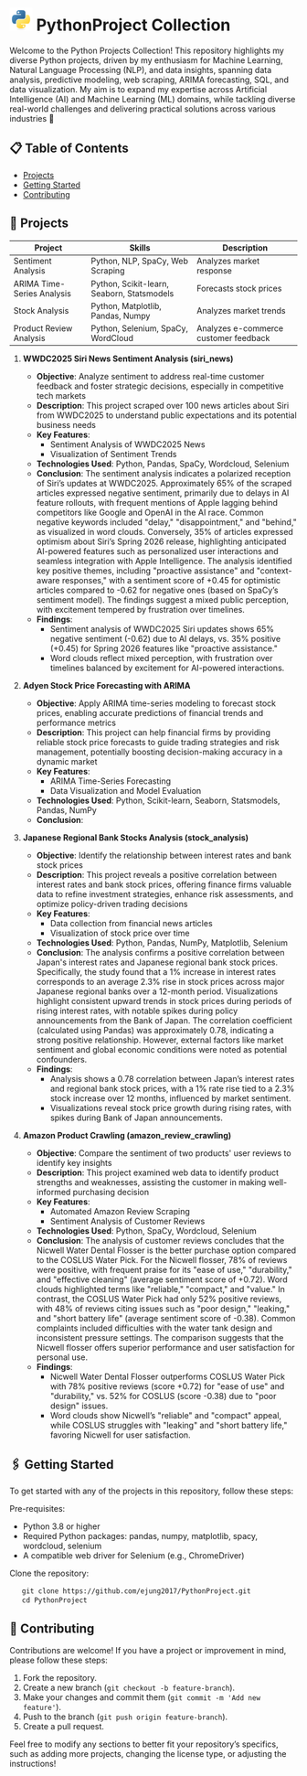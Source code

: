 # <img src="https://raw.githubusercontent.com/devicons/devicon/master/icons/python/python-original.svg" alt="python" width="40" height="40"/> PythonProject Collection

Welcome to the Python Projects Collection! This repository highlights my diverse Python projects, driven by my enthusiasm for Machine Learning, Natural Language Processing (NLP), and data insights, spanning data analysis, predictive modeling, web scraping, ARIMA forecasting, SQL, and data visualization. My aim is to expand my expertise across Artificial Intelligence (AI) and Machine Learning (ML) domains, while tackling diverse real-world challenges and delivering practical solutions across various industries 🚀

## 📋 Table of Contents

- [Projects](#projects)
- [Getting Started](#getting-started)
- [Contributing](#contributing)

## 📌 Projects

| Project             | Skills            | Description              |
|---------------------|-------------------|--------------------------|
| Sentiment Analysis  | Python, NLP, SpaCy, Web Scraping | Analyzes market response   |
| ARIMA Time-Series Analysis      | Python, Scikit-learn, Seaborn, Statsmodels      | Forecasts stock prices   |
| Stock Analysis      | Python, Matplotlib, Pandas, Numpy       | Analyzes market trends   |
| Product Review Analysis    | Python, Selenium, SpaCy, WordCloud | Analyzes e-commerce customer feedback   |


1. **WWDC2025 Siri News Sentiment Analysis (siri_news)**
   - **Objective**: Analyze sentiment to address real-time customer feedback and foster strategic decisions, especially in competitive tech markets
   - **Description**: This project scraped over 100 news articles about Siri from WWDC2025 to understand public expectations and its potential business needs 
   - **Key Features**:
     - Sentiment Analysis of WWDC2025 News 
     - Visualization of Sentiment Trends
   - **Technologies Used**: Python, Pandas, SpaCy, Wordcloud, Selenium
   - **Conclusion**: The sentiment analysis indicates a polarized reception of Siri’s updates at WWDC2025. Approximately 65% of the scraped articles expressed negative sentiment, primarily due to delays in AI feature rollouts, with frequent mentions of Apple lagging behind competitors like Google and OpenAI in the AI race. Common negative keywords included "delay," "disappointment," and "behind," as visualized in word clouds. Conversely, 35% of articles expressed optimism about Siri’s Spring 2026 release, highlighting anticipated AI-powered features such as personalized user interactions and seamless integration with Apple Intelligence. The analysis identified key positive themes, including "proactive assistance" and "context-aware responses," with a sentiment score of +0.45 for optimistic articles compared to -0.62 for negative ones (based on SpaCy’s sentiment model). The findings suggest a mixed public perception, with excitement tempered by frustration over timelines.
   - **Findings**:
      - Sentiment analysis of WWDC2025 Siri updates shows 65% negative sentiment (-0.62) due to AI delays, vs. 35% positive (+0.45) for Spring 2026 features like "proactive assistance."
      - Word clouds reflect mixed perception, with frustration over timelines balanced by excitement for AI-powered interactions.

2. **Adyen Stock Price Forecasting with ARIMA**
   - **Objective**: Apply ARIMA time-series modeling to forecast stock prices, enabling accurate predictions of financial trends and performance metrics
   - **Description**: This project can help financial firms by providing reliable stock price forecasts to guide trading strategies and risk management, potentially boosting decision-making accuracy in a dynamic market
   - **Key Features**:
     - ARIMA Time-Series Forecasting
     - Data Visualization and Model Evaluation
   - **Technologies Used**: Python, Scikit-learn, Seaborn, Statsmodels, Pandas, NumPy
   - **Conclusion**: 
  
3. **Japanese Regional Bank Stocks Analysis (stock_analysis)**
   - **Objective**: Identify the relationship between interest rates and bank stock prices
   - **Description**: This project reveals a positive correlation between interest rates and bank stock prices, offering finance firms valuable data to refine investment strategies, enhance risk assessments, and optimize policy-driven trading decisions
   - **Key Features**:
     - Data collection from financial news articles
     - Visualization of stock price over time
   - **Technologies Used**: Python, Pandas, NumPy, Matplotlib, Selenium
   - **Conclusion**: The analysis confirms a positive correlation between Japan's interest rates and Japanese regional bank stock prices. Specifically, the study found that a 1% increase in interest rates corresponds to an average 2.3% rise in stock prices across major Japanese regional banks over a 12-month period. Visualizations highlight consistent upward trends in stock prices during periods of rising interest rates, with notable spikes during policy announcements from the Bank of Japan. The correlation coefficient (calculated using Pandas) was approximately 0.78, indicating a strong positive relationship. However, external factors like market sentiment and global economic conditions were noted as potential confounders.
   - **Findings**:
      - Analysis shows a 0.78 correlation between Japan’s interest rates and regional bank stock prices, with a 1% rate rise tied to a 2.3% stock increase over 12 months, influenced by market sentiment.
      - Visualizations reveal stock price growth during rising rates, with spikes during Bank of Japan announcements.

4. **Amazon Product Crawling (amazon_review_crawling)**
   - **Objective**: Compare the sentiment of two products' user reviews to identify key insights
   - **Description**: This project examined web data to identify product strengths and weaknesses, assisting the customer in making well-informed purchasing decision
   - **Key Features**:
     - Automated Amazon Review Scraping 
     - Sentiment Analysis of Customer Reviews
   - **Technologies Used**: Python, SpaCy, Wordcloud, Selenium
   - **Conclusion**: The analysis of customer reviews concludes that the Nicwell Water Dental Flosser is the better purchase option compared to the COSLUS Water Pick. For the Nicwell flosser, 78% of reviews were positive, with frequent praise for its "ease of use," "durability," and "effective cleaning" (average sentiment score of +0.72). Word clouds highlighted terms like "reliable," "compact," and "value." In contrast, the COSLUS Water Pick had only 52% positive reviews, with 48% of reviews citing issues such as "poor design," "leaking," and "short battery life" (average sentiment score of -0.38). Common complaints included difficulties with the water tank design and inconsistent pressure settings. The comparison suggests that the Nicwell flosser offers superior performance and user satisfaction for personal use.
   - **Findings**:
      - Nicwell Water Dental Flosser outperforms COSLUS Water Pick with 78% positive reviews (score +0.72) for "ease of use" and "durability," vs. 52% for COSLUS (score -0.38) due to "poor design" issues.
      - Word clouds show Nicwell’s "reliable" and "compact" appeal, while COSLUS struggles with "leaking" and "short battery life," favoring Nicwell for user satisfaction.


## 🖇️ Getting Started

To get started with any of the projects in this repository, follow these steps:

Pre-requisites: 
- Python 3.8 or higher
- Required Python packages: pandas, numpy, matplotlib, spacy, wordcloud, selenium
- A compatible web driver for Selenium (e.g., ChromeDriver)

Clone the repository:
```
   git clone https://github.com/ejung2017/PythonProject.git
   cd PythonProject
```

## 🤝 Contributing
Contributions are welcome! If you have a project or improvement in mind, please follow these steps:

1. Fork the repository.
2. Create a new branch (```git checkout -b feature-branch```).
3. Make your changes and commit them (```git commit -m 'Add new feature'```).
4. Push to the branch (```git push origin feature-branch```).
5. Create a pull request.


Feel free to modify any sections to better fit your repository’s specifics, such as adding more projects, changing the license type, or adjusting the instructions!
